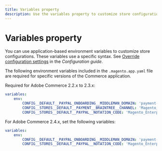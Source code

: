 ```yaml
---
title: Variables property
description: Use the variables property to customize store configuration options for the Commerce application.
---
```


# Variables property

You can use application-based environment variables to customize store configurations. These variables use a specific syntax. See [Override configuration settings](https://experienceleague.adobe.com/docs/commerce-operations/configuration-guide/paths/override-config-settings.html) in the _Configuration guide_.

The following environment variables included in the `.magento.app.yaml` file are required for specific versions of the Commerce application.

Required for Adobe Commerce 2.2.x to 2.3.x:

```yaml
variables:
    env:
        CONFIG__DEFAULT__PAYPAL_ONBOARDING__MIDDLEMAN_DOMAIN: 'payment-broker.magento.com'
        CONFIG__STORES__DEFAULT__PAYMENT__BRAINTREE__CHANNEL: 'Magento_Enterprise_Cloud_BT'
        CONFIG__STORES__DEFAULT__PAYPAL__NOTATION_CODE: 'Magento_Enterprise_Cloud'
```

For Adobe Commerce 2.4.x, set the following variables:

```yaml
variables:
    env:
        CONFIG__DEFAULT__PAYPAL_ONBOARDING__MIDDLEMAN_DOMAIN: 'payment-broker.magento.com'
        CONFIG__STORES__DEFAULT__PAYPAL__NOTATION_CODE: 'Magento_Enterprise_Cloud'
```

